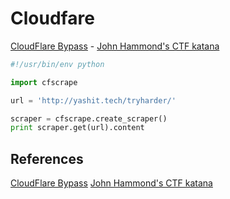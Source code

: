 # Cloudfare


[CloudFlare Bypass](https://github.com/Anorov/cloudflare-scrape) - [John Hammond's CTF katana](https://github.com/JohnHammond/ctf-katana)
```python
#!/usr/bin/env python

import cfscrape

url = 'http://yashit.tech/tryharder/'

scraper = cfscrape.create_scraper()
print scraper.get(url).content
```

## References

[CloudFlare Bypass](https://github.com/Anorov/cloudflare-scrape)
[John Hammond's CTF katana](https://github.com/JohnHammond/ctf-katana)